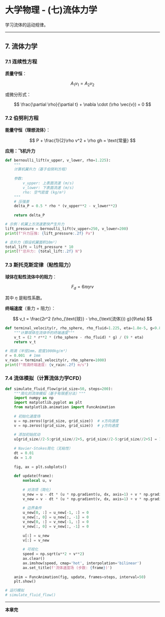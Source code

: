 # 大学物理 - (七)流体力学

学习流体的运动规律。

---

## 7. 流体力学

### 7.1 连续性方程

**质量守恒**：

$$
A_1 v_1 = A_2 v_2
$$

或微分形式：

$$
\frac{\partial \rho}{\partial t} + \nabla \cdot (\rho \vec{v}) = 0
$$

### 7.2 伯努利方程

**能量守恒（理想流体）**：

$$
P + \frac{1}{2}\rho v^2 + \rho gh = \text{常量}
$$

**应用：飞机升力**

```python
def bernoulli_lift(v_upper, v_lower, rho=1.225):
    """
    计算机翼升力（基于伯努利方程）
    
    参数:
        v_upper: 上表面流速 (m/s)
        v_lower: 下表面流速 (m/s)
        rho: 空气密度 (kg/m³)
    """
    # 压强差
    delta_P = 0.5 * rho * (v_upper**2 - v_lower**2)
    
    return delta_P

# 示例：机翼上方流速更快产生升力
lift_pressure = bernoulli_lift(v_upper=250, v_lower=200)
print(f"升力压强: {lift_pressure:.2f} Pa")

# 总升力（假设机翼面积10m²）
total_lift = lift_pressure * 10
print(f"总升力: {total_lift:.2f} N")
```

### 7.3 斯托克斯定律（粘性阻力）

**球体在粘性流体中的阻力**：

$$
F_d = 6\pi \eta r v
$$

其中 $\eta$ 是粘性系数。

**终端速度**（重力 = 阻力）：

$$
v_t = \frac{2r^2 (\rho_{\text{球}} - \rho_{\text{流体}}) g}{9\eta}
$$

```python
def terminal_velocity(r, rho_sphere, rho_fluid=1.225, eta=1.8e-5, g=9.8):
    """计算球体在流体中的终端速度"""
    v_t = (2 * r**2 * (rho_sphere - rho_fluid) * g) / (9 * eta)
    return v_t

# 雨滴（半径1mm，密度1000kg/m³）
r = 0.001  # 1mm
v_rain = terminal_velocity(r, rho_sphere=1000)
print(f"雨滴终端速度: {v_rain:.2f} m/s")
```

### 7.4 流体模拟（计算流体力学CFD）

```python
def simulate_fluid_flow(grid_size=50, steps=200):
    """简化的流体模拟（基于有限差分法）"""
    import numpy as np
    import matplotlib.pyplot as plt
    from matplotlib.animation import FuncAnimation
    
    # 初始化速度场
    u = np.zeros((grid_size, grid_size))  # x方向速度
    v = np.zeros((grid_size, grid_size))  # y方向速度
    
    # 添加初始扰动
    u[grid_size//2-5:grid_size//2+5, grid_size//2-5:grid_size//2+5] = 1.0
    
    # Navier-Stokes简化（无粘性）
    dt = 0.01
    dx = 1.0
    
    fig, ax = plt.subplots()
    
    def update(frame):
        nonlocal u, v
        
        # 对流项（简化）
        u_new = u - dt * (u * np.gradient(u, dx, axis=1) + v * np.gradient(u, dx, axis=0))
        v_new = v - dt * (u * np.gradient(v, dx, axis=1) + v * np.gradient(v, dx, axis=0))
        
        # 边界条件
        u_new[0, :] = u_new[-1, :] = 0
        u_new[:, 0] = u_new[:, -1] = 0
        v_new[0, :] = v_new[-1, :] = 0
        v_new[:, 0] = v_new[:, -1] = 0
        
        u[:] = u_new
        v[:] = v_new
        
        # 可视化
        speed = np.sqrt(u**2 + v**2)
        ax.clear()
        ax.imshow(speed, cmap='hot', interpolation='bilinear')
        ax.set_title(f'流体速度场 (步数: {frame})')
        
    anim = FuncAnimation(fig, update, frames=steps, interval=50)
    plt.show()

# 运行模拟
# simulate_fluid_flow()
```

---

**本章完**
